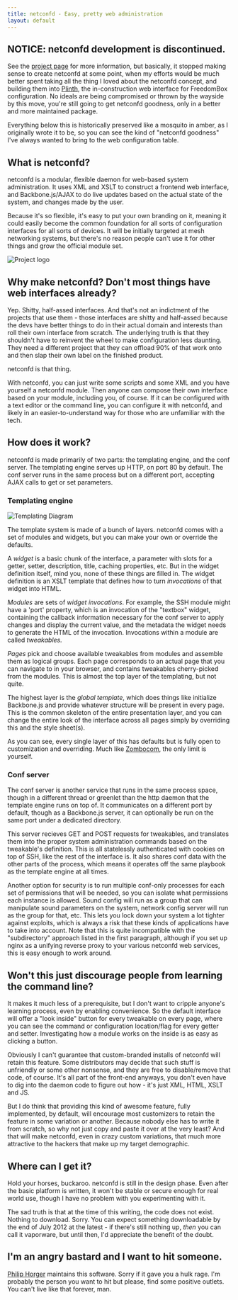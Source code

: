 ```yaml
---
title: netconfd - Easy, pretty web administration
layout: default
---
```


## NOTICE: netconfd development is discontinued.

See the [project page](https://github.com/campadrenalin/netconfd) for more information, but basically, it stopped making sense to create netconfd at some point, when my efforts would be much better spent taking all the thing I loved about the netconfd concept, and building them into [Plinth](https://github.com/jvasile/Plinth), the in-construction web interface for FreedomBox configuration. No ideals are being compromised or thrown by the wayside by this move, you're still going to get netconfd goodness, only in a better and more maintained package.

Everything below this is historically preserved like a mosquito in amber, as I originally wrote it to be, so you can see the kind of "netconfd goodness" I've always wanted to bring to the web configuration table.

## What is netconfd?

netconfd is a modular, flexible daemon for web-based system administration. It
uses XML and XSLT to construct a frontend web interface, and Backbone.js/AJAX
to do live updates based on the actual state of the system, and changes made
by the user.

Because it's so flexible, it's easy to put your own branding on it, meaning it
could easily become the common foundation for all sorts of configuration
interfaces for all sorts of devices. It will be initially targeted at mesh
networking systems, but there's no reason people can't use it for other things
and grow the official module set.

![Project logo][logo]

## Why make netconfd? Don't most things have web interfaces already?

Yep. Shitty, half-assed interfaces. And that's not an indictment of the projects
that use them - those interfaces are shitty and half-assed because the devs
have better things to do in their actual domain and interests than roll their
own interface from scratch. The underlying truth is that they shouldn't have to
reinvent the wheel to make configuration less daunting. They need a different
project that they can offload 90% of that work onto and then slap their own
label on the finished product.

netconfd is that thing.

With netconfd, you can just write some scripts and some XML and you have
yourself a netconfd module. Then anyone can compose their own interface
based on your module, including you, of course. If it can be configured with a
text editor or the command line, you can configure it with netconfd, and likely
in an easier-to-understand way for those who are unfamiliar with the tech.

## How does it work?

netconfd is made primarily of two parts: the templating engine, and the conf
server. The templating engine serves up HTTP, on port 80 by default. The conf
server runs in the same process but on a different port, accepting AJAX calls
to get or set parameters.

### Templating engine

![Templating Diagram][templating]

The template system is made of a bunch of layers. netconfd comes with a set
of modules and widgets, but you can make your own or override the defaults.

A *widget* is a basic chunk of the interface, a parameter with slots for a
getter, setter, description, title, caching properties, etc. But in the
widget definition itself, mind you, none of these things are filled in.
The widget definition is an XSLT template that defines how to turn *invocations*
of that widget into HTML.

*Modules* are sets of *widget invocations*. For example, the SSH module might have
a 'port' property, which is an invocation of the "textbox" widget, containing
the callback information necessary for the conf server to apply changes and
display the current value, and the metadata the widget needs to generate the
HTML of the invocation. Invocations within a module are called *tweakables.*

*Pages* pick and choose available tweakables from modules and assemble them as
logical groups. Each page corresponds to an actual page that you can navigate
to in your browser, and contains tweakables cherry-picked from the modules.
This is almost the top layer of the templating, but not quite.

The highest layer is the *global template*, which does things like initialize
Backbone.js and provide whatever structure will be present in every page.
This is the common skeleton of the entire presentation layer, and you can
change the entire look of the interface across all pages simply by overriding
this and the style sheet(s).

As you can see, every single layer of this has defaults but is fully open to
customization and overriding. Much like [Zombocom](http://zombo.com/), the only
limit is yourself.

### Conf server

The conf server is another service that runs in the same process space, though
in a different thread or greenlet than the http daemon that the template engine
runs on top of. It communicates on a different port by default, though as a
Backbone.js server, it can optionally be run on the same port under a dedicated
directory.

This server recieves GET and POST requests for tweakables, and translates them
into the proper system administration commands based on the tweakable's
definition. This is all statelessly authenticated with cookies on top of SSH,
like the rest of the interface is. It also shares conf data with the other
parts of the process, which means it operates off the same playbook as the
template engine at all times.

Another option for security is to run multiple conf-only processes for each
set of permissions that will be needed, so you can isolate what permissions
each instance is allowed. Sound config will run as a group that can manipulate
sound parameters on the system, network config server will run as the group
for that, etc. This lets you lock down your system a lot tighter against
exploits, which is always a risk that these kinds of applications have to take
into account. Note that this is quite incompatible with the "subdirectory"
approach listed in the first paragraph, although if you set up nginx as a
unifying reverse proxy to your various netconfd web services, this is easy
enough to work around.

## Won't this just discourage people from learning the command line?

It makes it much less of a prerequisite, but I don't want to cripple anyone's
learning process, even by enabling convenience. So the default interface will
offer a "look inside" button for every tweakable on every page, where you can
see the command or configuration location/flag for every getter and setter.
Investigating how a module works on the inside is as easy as clicking a button.

Obviously I can't guarantee that custom-branded installs of netconfd will
retain this feature. Some distributors may decide that such stuff is unfriendly
or some other nonsense, and they are free to disable/remove that code, of
course. It's all part of the front-end anyways, you don't even have to dig into
the daemon code to figure out how - it's just XML, HTML, XSLT and JS.

But I do think that providing this kind of awesome feature, fully implemented,
by default, will encourage most customizers to retain the feature in some
variation or another. Because nobody else has to write it from scratch, so why
not just copy and paste it over at the very least? And that will make netconfd,
even in crazy custom variations, that much more attractive to the hackers that
make up my target demographic.

## Where can I get it?

Hold your horses, buckaroo. netconfd is still in the design phase. Even after
the basic platform is written, it won't be stable or secure enough for real
world use, though I have no problem with you experimenting with it.

The sad truth is that at the time of this writing, the code does not exist.
Nothing to download. Sorry. You can expect something downloadable by the end of
July 2012 at the latest - if there's still nothing up, *then* you can call it
vaporware, but until then, I'd appreciate the benefit of the doubt.

## I'm an angry bastard and I want to hit someone.

[Philip Horger](http://orchard.crabdance.com) maintains this software. Sorry if
it gave you a hulk rage. I'm probably the person you want to hit but please,
find some positive outlets. You can't live like that forever, man.

[templating]: images/templating.png
[logo]: images/logo.png
